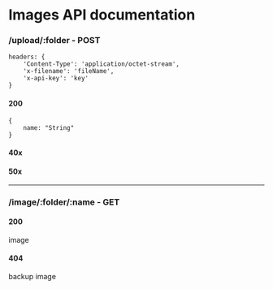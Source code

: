 # Images API documentation
### /upload/:folder - POST
```
headers: {
    'Content-Type': 'application/octet-stream',
    'x-filename': 'fileName',
    'x-api-key': 'key'
}
```
#### 200
```
{
    name: "String"
}
```
#### 40x

#### 50x

----

### /image/:folder/:name - GET

#### 200
image

#### 404
backup image